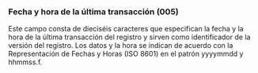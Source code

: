 ### Fecha y hora de la última transacción (005)

Este campo consta de dieciséis caracteres que especifican la fecha y la hora de la última transacción del registro y sirven como identificador de la versión del registro. Los datos y la hora se indican de acuerdo con la Representación de Fechas y Horas (ISO 8601) en el patrón yyyymmdd y hhmmss.f.
